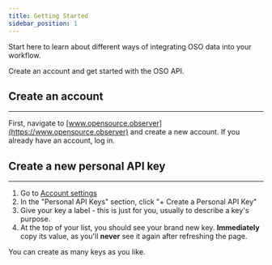 ```yaml
---
title: Getting Started
sidebar_position: 1
---
```


Start here to learn about different ways of integrating OSO data into your workflow.

Create an account and get started with the OSO API.

## Create an account

---

First, navigate to [www.opensource.observer](https://www.opensource.observer) and create a new account.
If you already have an account, log in.

## Create a new personal API key

---

1. Go to [Account settings](https://www.opensource.observer/app/settings)
2. In the "Personal API Keys" section, click "+ Create a Personal API Key"
3. Give your key a label - this is just for you, usually to describe a key's purpose.
4. At the top of your list, you should see your brand new key. **Immediately** copy its value, as you'll **never** see it again after refreshing the page.

You can create as many keys as you like.
